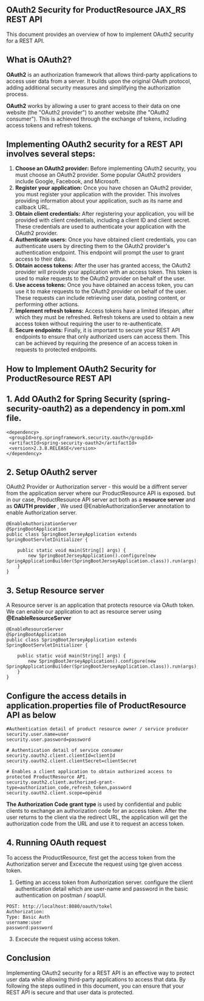 
## OAuth2 Security for ProductResource JAX_RS REST API

This document provides an overview of how to implement OAuth2 security for a REST API.

## What is OAuth2?

**OAuth2** is an authorization framework that allows third-party applications to access user data from a server. It builds upon the original OAuth protocol, adding additional security measures and simplifying the authorization process.

**OAuth2** works by allowing a user to grant access to their data on one website (the "OAuth2 provider") to another website (the "OAuth2 consumer"). This is achieved through the exchange of tokens, including access tokens and refresh tokens.

## Implementing OAuth2 security for a REST API involves several steps:

1. **Choose an OAuth2 provider:** Before implementing OAuth2 security, you must choose an OAuth2 provider. Some popular OAuth2 providers include Google, Facebook, and Microsoft.
2. **Register your application:** Once you have chosen an OAuth2 provider, you must register your application with the provider. This involves providing information about your application, such as its name and callback URL.
3. **Obtain client credentials:** After registering your application, you will be provided with client credentials, including a client ID and client secret. These credentials are used to authenticate your application with the OAuth2 provider.
4. **Authenticate users:** Once you have obtained client credentials, you can authenticate users by directing them to the OAuth2 provider's authentication endpoint. This endpoint will prompt the user to grant access to their data.
5. **Obtain access tokens:** After the user has granted access, the OAuth2 provider will provide your application with an access token. This token is used to make requests to the OAuth2 provider on behalf of the user.
7. **Use access tokens:** Once you have obtained an access token, you can use it to make requests to the OAuth2 provider on behalf of the user. These requests can include retrieving user data, posting content, or performing other actions.
8. **Implement refresh tokens:** Access tokens have a limited lifespan, after which they must be refreshed. Refresh tokens are used to obtain a new access token without requiring the user to re-authenticate.
9. **Secure endpoints:** Finally, it is important to secure your REST API endpoints to ensure that only authorized users can access them. This can be achieved by requiring the presence of an access token in requests to protected endpoints.

## How to Implement OAuth2 Security for ProductResource REST API


## 1. Add OAuth2 for Spring Security (spring-security-oauth2) as a dependency in pom.xml file.
```
<dependency>
 <groupId>org.springframework.security.oauth</groupId>
 <artifactId>spring-security-oauth2</artifactId>
 <version>2.3.8.RELEASE</version>
</dependency>
```
## 2. Setup OAuth2 server
OAuth2 Provider or Authorization server - this would be a diffrent server from the application server where our ProductResource API is exposed. but in our case, ProductResource API server act both as a **resource server** and as **OAUTH provider** , We used @EnableAuthorizationServer annotation to enable Authorization server.

```
@EnableAuthorizationServer
@SpringBootApplication
public class SpringBootJerseyApplication extends SpringBootServletInitializer {

    public static void main(String[] args) {
        new SpringBootJerseyApplication().configure(new SpringApplicationBuilder(SpringBootJerseyApplication.class)).run(args);
    }
}
```

## 3. Setup Resource server
A Resource server is an application that protects resource via OAuth token. We can enable our application to act as resource server using **@EnableResourceServer**
```
@EnableResourceServer
@SpringBootApplication
public class SpringBootJerseyApplication extends SpringBootServletInitializer {

    public static void main(String[] args) {
        new SpringBootJerseyApplication().configure(new SpringApplicationBuilder(SpringBootJerseyApplication.class)).run(args);
    }
}
```

## Configure the access details in application.properties file of ProductResource API as below
```
#Authentication detail of product resource owner / service producer
security.user.name=user
security.user.password=password

# Authentication detail of service consumer
security.oauth2.client.clientId=clientId
security.oauth2.client.clientSecret=clientSecret

# Enables a client application to obtain authorized access to protected ProductResource API.
security.oauth2.client.authorized-grant-type=authorization_code,refresh_token,password
security.oauth2.client.scope=openid
```

**The Authorization Code grant type** is used by confidential and public clients to exchange an authorization code for an access token. After the user returns to the client via the redirect URL, the application will get the authorization code from the URL and use it to request an access token.


## 4. Running OAuth request
To access the ProductResource, first get the access token from the Authorization server and Excecute the request using tge given access token. 
1. Getting an access token from Authorization server. configure the client authentication detail which are user-name and password in the basic authentication on postman / soapUI.
 ```
 POST: http://localhost:8080/oauth/tokel
 Authorization:
 Type: Basic Auth
 username:user
 password:password
 
 ```
3. Excecute the request using access token.

## Conclusion

Implementing OAuth2 security for a REST API is an effective way to protect user data while allowing third-party applications to access that data. By following the steps outlined in this document, you can ensure that your REST API is secure and that user data is protected.
